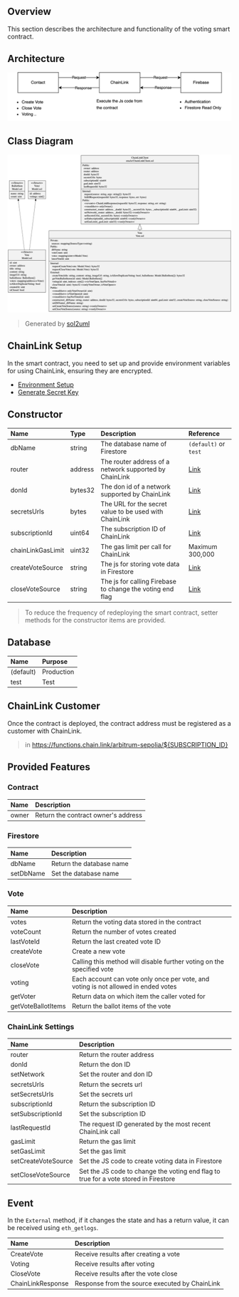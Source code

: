 ## Overview

This section describes the architecture and functionality of the voting smart contract.

## Architecture

![architecture](./docs/architecture.drawio.png)

## Class Diagram

![class-diagram](./docs/class-diagram.png)
> Generated by [sol2uml](https://github.com/naddison36/sol2uml)

## ChainLink Setup

In the smart contract, you need to set up and provide environment variables for using ChainLink, ensuring they are
encrypted.

- [Environment Setup](./script)
- [Generate Secret Key](./script/src/secrets)

## Constructor

| Name              | Type    | Description                                               | Reference                                                              |
|:------------------|:--------|:----------------------------------------------------------|:-----------------------------------------------------------------------|
| dbName            | string  | The database name of Firestore                            | `(default)` or `test`                                                  |
| router            | address | The router address of a network supported by ChainLink    | [Link](https://docs.chain.link/chainlink-functions/supported-networks) |
| donId             | bytes32 | The don id of a network supported by ChainLink            | [Link](https://docs.chain.link/chainlink-functions/supported-networks) |
| secretsUrls       | bytes   | The URL for the secret value to be used with ChainLink    | [Link](./script/src/secrets)                                           |
| subscriptionId    | uint64  | The subscription ID of ChainLink                          | [Link](https://functions.chain.link/arbitrum-sepolia)                  |
| chainLinkGasLimit | uint32  | The gas limit per call for ChainLink                      | Maximum 300,000                                                        |
| createVoteSource  | string  | The js for storing vote data in Firestore                 | [Link](./script/src/sources/firestore/vote/create)                     |
| closeVoteSource   | string  | The js for calling Firebase to change the voting end flag | [Link](./script/src/sources/firestore/vote/close)                      |

> To reduce the frequency of redeploying the smart contract, setter methods for the constructor items are provided.

## Database

| Name      | Purpose    |
|:----------|:-----------|
| (default) | Production |
| test      | Test       |

## ChainLink Customer

Once the contract is deployed, the contract address must be registered as a customer with ChainLink.
> in https://functions.chain.link/arbitrum-sepolia/${SUBSCRIPTION_ID}

## Provided Features

### Contract

| Name  | Description                         |
|:------|:------------------------------------|      
| owner | Return the contract owner's address |

### Firestore

| Name      | Description              |
|:----------|:-------------------------|
| dbName    | Return the database name |
| setDbName | Set the database name    |

### Vote

| Name               | Description                                                                        |
|:-------------------|:-----------------------------------------------------------------------------------|
| votes              | Return the voting data stored in the contract                                      |
| voteCount          | Return the number of votes created                                                 |
| lastVoteId         | Return the last created vote ID                                                    |
| createVote         | Create a new vote                                                                  |
| closeVote          | Calling this method will disable further voting on the specified vote              |
| voting             | Each account can vote only once per vote, and voting is not allowed in ended votes |
| getVoter           | Return data on which item the caller voted for                                     |
| getVoteBallotItems | Return the ballot items of the vote                                                |

### ChainLink Settings

| Name                | Description                                                                          |
|:--------------------|:-------------------------------------------------------------------------------------|
| router              | Return the router address                                                            |
| donId               | Return the don ID                                                                    |
| setNetwork          | Set the router and don ID                                                            |
| secretsUrls         | Return the secrets url                                                               |
| setSecretsUrls      | Set the secrets url                                                                  |
| subscriptionId      | Return the subscription ID                                                           |
| setSubscriptionId   | Set the subscription ID                                                              |
| lastRequestId       | The request ID generated by the most recent ChainLink call                           |
| gasLimit            | Return the gas limit                                                                 |
| setGasLimit         | Set the gas limit                                                                    |
| setCreateVoteSource | Set the JS code to create voting data in Firestore                                   |
| setCloseVoteSource  | Set the JS code to change the voting end flag to true for a vote stored in Firestore |

## Event

In the `External` method, if it changes the state and has a return value, it can be received using `eth_getlogs`.

| Name              | Description                                    |
|:------------------|:-----------------------------------------------|
| CreateVote        | Receive results after creating a vote          |
| Voting            | Receive results after voting                   |
| CloseVote         | Receive results after the vote close           |
| ChainLinkResponse | Response from the source executed by ChainLink |
